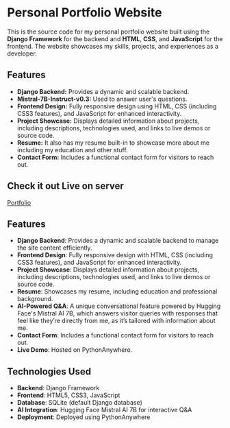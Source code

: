 # Personal Portfolio Website

This is the source code for my personal portfolio website built using the **Django Framework** for the backend and **HTML**, **CSS**, and **JavaScript** for the frontend. The website showcases my skills, projects, and experiences as a developer.

## Features

- **Django Backend:** Provides a dynamic and scalable backend.
- **Mistral-7B-Instruct-v0.3:** Used to answer user's questions.
- **Frontend Design:** Fully responsive design using HTML, CSS (including CSS3 features), and JavaScript for enhanced interactivity.
- **Project Showcase:** Displays detailed information about projects, including descriptions, technologies used, and links to live demos or source code.
- **Resume:** It also has my resume built-in to showcase more about me including my education and other stuff.
- **Contact Form:** Includes a functional contact form for visitors to reach out.


## Check it out Live on server
[Portfolio](https://itsvineetkr.pythonanywhere.com/)

## Features
- **Django Backend**: Provides a dynamic and scalable backend to manage the site content efficiently.
- **Frontend Design**: Fully responsive design with HTML, CSS (including CSS3 features), and JavaScript for enhanced interactivity.
- **Project Showcase**: Displays detailed information about projects, including descriptions, technologies used, and links to live demos or source code.
- **Resume**: Showcases my resume, including education and professional background.
- **AI-Powered Q&A**: A unique conversational feature powered by Hugging Face's Mistral AI 7B, which answers visitor queries with responses that feel like they’re directly from me, as it’s tailored with information about me.
- **Contact Form**: Includes a functional contact form for visitors to reach out.
- **Live Demo**: Hosted on PythonAnywhere.

## Technologies Used
- **Backend**: Django Framework
- **Frontend**: HTML5, CSS3, JavaScript
- **Database**: SQLite (default Django database)
- **AI Integration**: Hugging Face Mistral AI 7B for interactive Q&A
- **Deployment**: Deployed using PythonAnywhere
